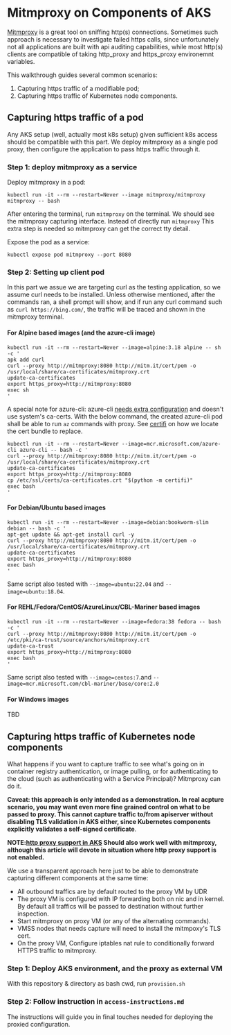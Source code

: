 # Mitmproxy on Components of AKS

[Mitmproxy](https://docs.mitmproxy.org/) is a great tool on sniffing http(s)
connections. Sometimes such approach is necessary to investigate failed https
calls, since unfortunately not all applications are built with api auditing
capabilities, while most http(s) clients are compatible of taking http_proxy and
https_proxy environemnt variables.

This walkthrough guides several common scenarios:

1. Capturing https traffic of a modifiable pod;
2. Capturing https traffic of Kubernetes node components.

## Capturing https traffic of a pod

Any AKS setup (well, actually most k8s setup) given sufficient k8s access should
be compatible with this part. We deploy mitmproxy as a single pod proxy, then
configure the application to pass https traffic through it.

### Step 1: deploy mitmproxy as a service

Deploy mitmproxy in a pod:

```shell
kubectl run -it --rm --restart=Never --image mitmproxy/mitmproxy mitmproxy -- bash
```

After entering the terminal, run `mitmproxy` on the terminal. We should see the
mitmproxy capturing interface. Instead of directly run `mitmproxy` This extra
step is needed so mitmproxy can get the correct tty detail.

Expose the pod as a service:

```shell
kubectl expose pod mitmproxy --port 8080
```

### Step 2: Setting up client pod

In this part we assue we are targeting curl as the testing application, so we
assume curl needs to be installed. Unless otherwise mentioned, after the
commands ran, a shell prompt will show, and if run any curl command such as
`curl https://bing.com/`, the traffic will be traced and shown in the mitmproxy
terminal.

#### For Alpine based images (and the azure-cli image)

```shell
kubectl run -it --rm --restart=Never --image=alpine:3.18 alpine -- sh -c '
apk add curl
curl --proxy http://mitmproxy:8080 http://mitm.it/cert/pem -o /usr/local/share/ca-certificates/mitmproxy.crt
update-ca-certificates
export https_proxy=http://mitmproxy:8080
exec sh
'
```

A special note for azure-cli: azure-cli [needs extra configuration](
https://docs.microsoft.com/cli/azure/use-cli-effectively#work-behind-a-proxy)
and doesn't use system's ca-certs. With the below command, the created azure-cli
pod shall be able to run `az` commands with proxy.
See [certifi](https://pypi.org/project/certifi/) on how we locate the cert
bundle to replace.

```shell
kubectl run -it --rm --restart=Never --image=mcr.microsoft.com/azure-cli azure-cli -- bash -c '
curl --proxy http://mitmproxy:8080 http://mitm.it/cert/pem -o /usr/local/share/ca-certificates/mitmproxy.crt
update-ca-certificates
export https_proxy=http://mitmproxy:8080
cp /etc/ssl/certs/ca-certificates.crt "$(python -m certifi)"
exec bash
'
```

#### For Debian/Ubuntu based images

```shell
kubectl run -it --rm --restart=Never --image=debian:bookworm-slim debian -- bash -c '
apt-get update && apt-get install curl -y
curl --proxy http://mitmproxy:8080 http://mitm.it/cert/pem -o /usr/local/share/ca-certificates/mitmproxy.crt
update-ca-certificates
export https_proxy=http://mitmproxy:8080
exec bash
'
```

Same script also tested with `--image=ubuntu:22.04` and `--image=ubuntu:18.04`.

#### For REHL/Fedora/CentOS/AzureLinux/CBL-Mariner based images

```shell
kubectl run -it --rm --restart=Never --image=fedora:38 fedora -- bash -c '
curl --proxy http://mitmproxy:8080 http://mitm.it/cert/pem -o /etc/pki/ca-trust/source/anchors/mitmproxy.crt
update-ca-trust
export https_proxy=http://mitmproxy:8080
exec bash
'
```

Same script also tested with `--image=centos:7`.and
`--image=mcr.microsoft.com/cbl-mariner/base/core:2.0`

#### For Windows images

TBD
<!-- certutil -user -addstore "Root"  -->

## Capturing https traffic of Kubernetes node components

What happens if you want to capture traffic to see what's going on in container
registry authentication, or image pulling, or for authenticating to the cloud
(such as authenticating with a Service Principal)? Mitmproxy can do it.

**Caveat: this approach is only intended as a demonstration. In real acpture
scenario, you may want even more fine grained control on what to be passed to
proxy. This cannot capture traffic to/from apiserver without
disabling TLS validation in AKS either, since Kubernetes components explicitly
validates a self-signed certificate**.

**NOTE:[http proxy support in AKS](https://learn.microsoft.com/en-us/azure/aks/http-proxy)
Should also work well with mitmproxy, although this article will devote in
situation where http proxy support is not enabled.**

We use a transparent approach here just to be able to demonstrate capturing
different components at the same time:

* All outbound traffics are by default routed to the proxy VM by UDR
* The proxy VM is configured with IP forwarding both on nic and in kernel.
  By default all traffics will be passed to destination without further
  inspection.
* Start mitmproxy on proxy VM (or any of the alternating commands).
* VMSS nodes that needs capture will need to install the mitmpoxy's TLS cert.
* On the proxy VM, Configure iptables nat rule to conditionally forward HTTPS
  traffic to mitmproxy.

### Step 1: Deploy AKS environment, and the proxy as external VM

With this repository & directory as bash cwd, run `provision.sh`

### Step 2: Follow instruction in `access-instructions.md`

The instructions will guide you in final touches needed for deploying the
proxied configuration.
